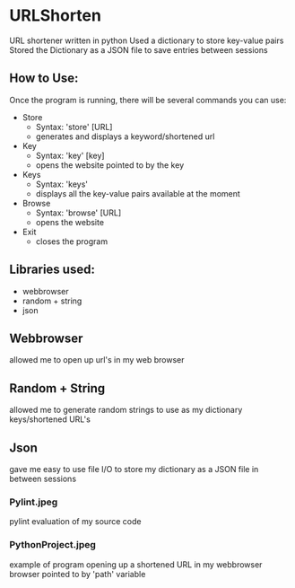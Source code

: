 # URLShorten
URL shortener written in python
Used a dictionary to store key-value pairs
Stored the Dictionary as a JSON file to save entries between sessions

## How to Use:
Once the program is running, there will be several commands you can use:
 - Store
   - Syntax:  'store' [URL]
   - generates and displays a keyword/shortened url
 - Key
   - Syntax:  'key' [key]
   - opens the website pointed to by the key
 - Keys
   - Syntax:  'keys'
   - displays all the key-value pairs available at the moment
 - Browse
   - Syntax:  'browse' [URL]
   - opens the website
 - Exit
   - closes the program

## Libraries used:
  - webbrowser
  - random + string
  - json

## Webbrowser
  allowed me to open up url's in my web browser

## Random + String
  allowed me to generate random strings to use as my dictionary keys/shortened URL's
  
## Json
  gave me easy to use file I/O to store my dictionary as a JSON file in between sessions

### Pylint.jpeg
  pylint evaluation of my source code
  
### PythonProject.jpeg
  example of program opening up a shortened URL in my webbrowser
  browser pointed to by 'path' variable
